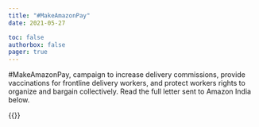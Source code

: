 ```yaml
---
title: "#MakeAmazonPay"
date: 2021-05-27

toc: false
authorbox: false
pager: true
---
```


#MakeAmazonPay, campaign to increase delivery commissions, provide vaccinations for frontline delivery workers, and protect workers rights to organize and bargain collectively. Read the full letter sent to Amazon India below.  

{{<x user="TGPWU" id="1397860979283791875" >}}